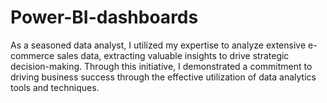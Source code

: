 # Power-BI-dashboards
As a seasoned data analyst, I utilized my expertise to analyze extensive e-commerce sales data, extracting valuable insights to drive strategic decision-making. Through this initiative, I demonstrated a commitment to driving business success through the effective utilization of data analytics tools and techniques.

